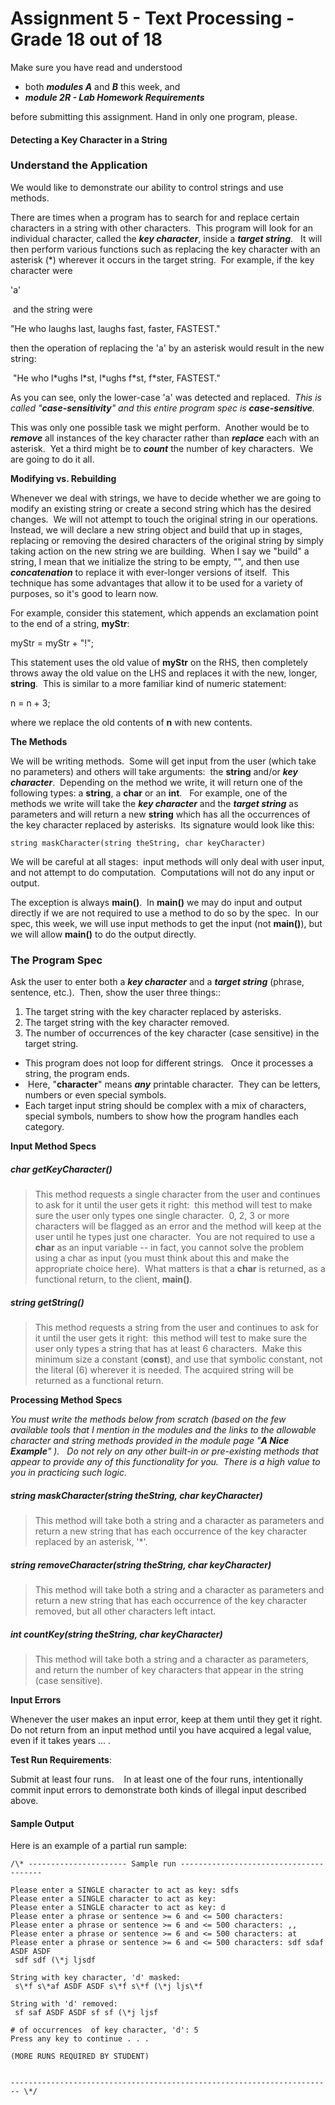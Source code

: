 Assignment 5 - Text Processing - Grade 18 out of 18
==============================

Make sure you have read and understood

*   both **_m_**_**odules A**_ and _**B**_ this week, and
*   _**module 2R - Lab Homework Requirements**_

before submitting this assignment. Hand in only one program, please. 

#### Detecting a Key Character in a String

### Understand the Application

We would like to demonstrate our ability to control strings and use methods. 

There are times when a program has to search for and replace certain characters in a string with other characters.  This program will look for an individual character, called the **_key character_**, inside a _**target string**_.   It will then perform various functions such as replacing the key character with an asterisk (\*) wherever it occurs in the target string.  For example, if the key character were

'a'

 and the string were

"He who laughs last, laughs fast, faster, FASTEST."

then the operation of replacing the 'a' by an asterisk would result in the new string:

 "He who l\*ughs l\*st, l\*ughs f\*st, f\*ster, FASTEST."

As you can see, only the lower-case 'a' was detected and replaced.  _This is called "**case-sensitivity**" and this entire program spec is **case-sensitive**._

This was only one possible task we might perform.  Another would be to **_remove_** all instances of the key character rather than _**replace**_ each with an asterisk.  Yet a third might be to _**count**_ the number of key characters.  We are going to do it all.  
  
**Modifying vs. Rebuilding**  
  
Whenever we deal with strings, we have to decide whether we are going to modify an existing string or create a second string which has the desired changes.  We will not attempt to touch the original string in our operations.  Instead, we will declare a new string object and build that up in stages, replacing or removing the desired characters of the original string by simply taking action on the new string we are building.  When I say we "build" a string, I mean that we initialize the string to be empty, "", and then use _**concatenation**_ to replace it with ever-longer versions of itself.  This technique has some advantages that allow it to be used for a variety of purposes, so it's good to learn now.

For example, consider this statement, which appends an exclamation point to the end of a string, **myStr**:

   myStr = myStr + "!";

This statement uses the old value of **myStr** on the RHS, then completely throws away the old value on the LHS and replaces it with the new, longer, **string**.  This is similar to a more familiar kind of numeric statement:

   n = n + 3;

where we replace the old contents of **n** with new contents.

**The Methods**

We will be writing methods.  Some will get input from the user (which take no parameters) and others will take arguments:  the **string** and/or _**key character**_.  Depending on the method we write, it will return one of the following types: a **string**, a **char** or an **int**.   For example, one of the methods we write will take the _**key character**_ and the _**target string**_ as parameters and will return a new **string** which has all the occurrences of the key character replaced by asterisks.  Its signature would look like this:

    string maskCharacter(string theString, char keyCharacter)

We will be careful at all stages:  input methods will only deal with user input, and not attempt to do computation.  Computations will not do any input or output.

The exception is always **main()**.  In **main()** we may do input and output directly if we are not required to use a method to do so by the spec.  In our spec, this week, we will use input methods to get the input (not **main()**), but we will allow **main()** to do the output directly.

### The Program Spec

Ask the user to enter both a _**key character**_ and a _**target string**_ (phrase, sentence, etc.).  Then, show the user three things::

1.  The target string with the key character replaced by asterisks.
2.  The target string with the key character removed.
3.  The number of occurrences of the key character (case sensitive) in the target string.

*   This program does not loop for different strings.   Once it processes a string, the program ends.
*    Here, "**character**" means _**any**_ printable character.  They can be letters, numbers or even special symbols.
*   Each target input string should be complex with a mix of characters, special symbols, numbers to show how the program handles each category.

**Input Method Specs**

##### char getKeyCharacter()

> This method requests a single character from the user and continues to ask for it until the user gets it right:  this method will test to make sure the user only types one single character.  0, 2, 3 or more characters will be flagged as an error and the method will keep at the user until he types just one character.  You are not required to use a **char** as an input variable -- in fact, you cannot solve the problem using a char as input (you must think about this and make the appropriate choice here).  What matters is that a **char** is returned, as a functional return, to the client, **main()**.

##### string getString()

> This method requests a string from the user and continues to ask for it until the user gets it right:  this method will test to make sure the user only types a string that has at least 6 characters.  Make this minimum size a constant (**const**), and use that symbolic constant, not the literal (6) wherever it is needed. The acquired string will be returned as a functional return. 

**Processing Method Specs**

_You must write the methods below from scratch (based on the few available tools that I mention in the modules and the links to the allowable character and string methods provided in the module page "**A Nice Example**" ).   Do not rely on any other built-in or pre-existing methods that appear to provide any of this functionality for you.  There is a high value to you in practicing such logic._

##### string maskCharacter(string theString, char keyCharacter)

> This method will take both a string and a character as parameters and return a new string that has each occurrence of the key character replaced by an asterisk, '\*'.

##### string removeCharacter(string theString, char keyCharacter)

> This method will take both a string and a character as parameters and return a new string that has each occurrence of the key character removed, but all other characters left intact.

##### int countKey(string theString, char keyCharacter)

> This method will take both a string and a character as parameters, and return the number of key characters that appear in the string (case sensitive).

**Input Errors**

Whenever the user makes an input error, keep at them until they get it right. Do not return from an input method until you have acquired a legal value, even if it takes years ... .

**Test Run Requirements**:

Submit at least four runs.    In at least one of the four runs, intentionally commit input errors to demonstrate both kinds of illegal input described above.

#### Sample Output

Here is an example of a partial run sample:
```
/\* ---------------------- Sample run ---------------------------------------

Please enter a SINGLE character to act as key: sdfs
Please enter a SINGLE character to act as key:
Please enter a SINGLE character to act as key: d
Please enter a phrase or sentence >= 6 and <= 500 characters:
Please enter a phrase or sentence >= 6 and <= 500 characters: ,,
Please enter a phrase or sentence >= 6 and <= 500 characters: at
Please enter a phrase or sentence >= 6 and <= 500 characters: sdf sdaf ASDF ASDF
 sdf sdf (\*j ljsdf

String with key character, 'd' masked:
 s\*f s\*af ASDF ASDF s\*f s\*f (\*j ljs\*f

String with 'd' removed:
 sf saf ASDF ASDF sf sf (\*j ljsf

# of occurrences  of key character, 'd': 5
Press any key to continue . . .

(MORE RUNS REQUIRED BY STUDENT)


------------------------------------------------------------------------ \*/
```
